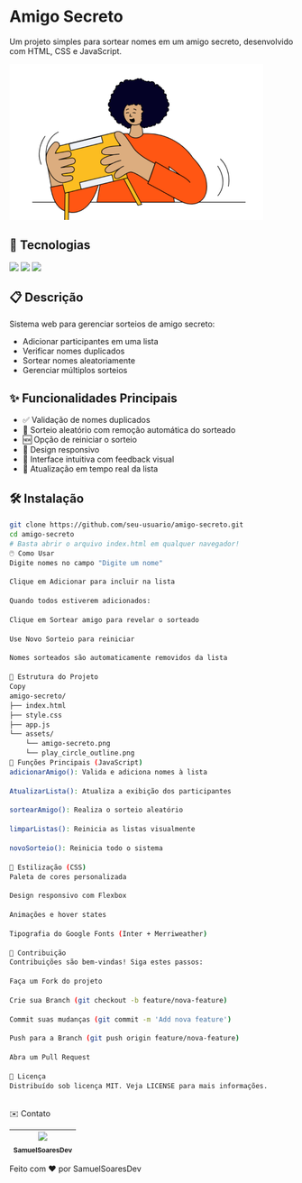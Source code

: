 
#  Amigo Secreto 

Um projeto simples para sortear nomes em um amigo secreto, desenvolvido com HTML, CSS e JavaScript.

![Preview](assets/amigo-secreto.png)

## 🚀 Tecnologias
<div>
  <img src="https://img.shields.io/badge/HTML-239120?style=for-the-badge&logo=html5&logoColor=white">
  <img src="https://img.shields.io/badge/CSS-239120?&style=for-the-badge&logo=css3&logoColor=white">
  <img src="https://img.shields.io/badge/JavaScript-F7DF1E?style=for-the-badge&logo=javascript&logoColor=black">
</div>

## 📋 Descrição
Sistema web para gerenciar sorteios de amigo secreto:
- Adicionar participantes em uma lista
- Verificar nomes duplicados
- Sortear nomes aleatoriamente
- Gerenciar múltiplos sorteios

## ✨ Funcionalidades Principais
- ✅ Validação de nomes duplicados
- 🎲 Sorteio aleatório com remoção automática do sorteado
- 🆕 Opção de reiniciar o sorteio
- 📱 Design responsivo
- 🎨 Interface intuitiva com feedback visual
- 🔄 Atualização em tempo real da lista

## 🛠️ Instalação
```bash
git clone https://github.com/seu-usuario/amigo-secreto.git
cd amigo-secreto
# Basta abrir o arquivo index.html em qualquer navegador!
🖱️ Como Usar
Digite nomes no campo "Digite um nome"

Clique em Adicionar para incluir na lista

Quando todos estiverem adicionados:

Clique em Sortear amigo para revelar o sorteado

Use Novo Sorteio para reiniciar

Nomes sorteados são automaticamente removidos da lista

📂 Estrutura do Projeto
Copy
amigo-secreto/
├── index.html
├── style.css
├── app.js
└── assets/
    └── amigo-secreto.png
    └── play_circle_outline.png
🧩 Funções Principais (JavaScript)
adicionarAmigo(): Valida e adiciona nomes à lista

AtualizarLista(): Atualiza a exibição dos participantes

sortearAmigo(): Realiza o sorteio aleatório

limparListas(): Reinicia as listas visualmente

novoSorteio(): Reinicia todo o sistema

🎨 Estilização (CSS)
Paleta de cores personalizada

Design responsivo com Flexbox

Animações e hover states

Tipografia do Google Fonts (Inter + Merriweather)

🤝 Contribuição
Contribuições são bem-vindas! Siga estes passos:

Faça um Fork do projeto

Crie sua Branch (git checkout -b feature/nova-feature)

Commit suas mudanças (git commit -m 'Add nova feature')

Push para a Branch (git push origin feature/nova-feature)

Abra um Pull Request

📄 Licença
Distribuído sob licença MIT. Veja LICENSE para mais informações.



```
✉️ Contato

| [<img loading="lazy" src="https://avatars.githubusercontent.com/u/149734741?v=4" width=115><br><sub>SamuelSoaresDev</sub>](https://github.com/SamuelSoaresDev) |  
| :---: |
Feito com ❤️ por SamuelSoaresDev
